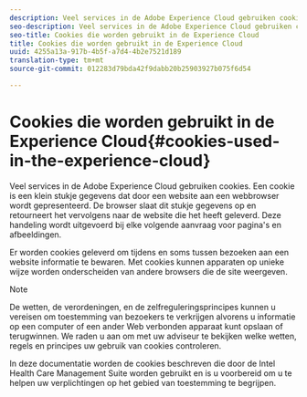 ```yaml
---
description: Veel services in de Adobe Experience Cloud gebruiken cookies. Een cookie is een klein stukje gegevens dat door een website aan een webbrowser wordt gepresenteerd. De browser slaat dit stukje gegevens op en retourneert het vervolgens naar de website die het heeft geleverd. Deze handeling wordt uitgevoerd bij elke volgende aanvraag voor pagina's en afbeeldingen.
seo-description: Veel services in de Adobe Experience Cloud gebruiken cookies. Een cookie is een klein stukje gegevens dat door een website aan een webbrowser wordt gepresenteerd. De browser slaat dit stukje gegevens op en retourneert het vervolgens naar de website die het heeft geleverd. Deze handeling wordt uitgevoerd bij elke volgende aanvraag voor pagina's en afbeeldingen.
seo-title: Cookies die worden gebruikt in de Experience Cloud
title: Cookies die worden gebruikt in de Experience Cloud
uuid: 4255a13a-917b-4b5f-a7d4-4b2e7521d189
translation-type: tm+mt
source-git-commit: 012283d79bda42f9dabb20b25903927b075f6d54

---
```



# Cookies die worden gebruikt in de Experience Cloud{#cookies-used-in-the-experience-cloud}

Veel services in de Adobe Experience Cloud gebruiken cookies. Een cookie is een klein stukje gegevens dat door een website aan een webbrowser wordt gepresenteerd. De browser slaat dit stukje gegevens op en retourneert het vervolgens naar de website die het heeft geleverd. Deze handeling wordt uitgevoerd bij elke volgende aanvraag voor pagina&#39;s en afbeeldingen.

Er worden cookies geleverd om tijdens en soms tussen bezoeken aan een website informatie te bewaren. Met cookies kunnen apparaten op unieke wijze worden onderscheiden van andere browsers die de site weergeven.

>[!NOTE]
>
>De wetten, de verordeningen, en de zelfreguleringsprincipes kunnen u vereisen om toestemming van bezoekers te verkrijgen alvorens u informatie op een computer of een ander Web verbonden apparaat kunt opslaan of terugwinnen. We raden u aan om met uw adviseur te bekijken welke wetten, regels en principes uw gebruik van cookies controleren.

In deze documentatie worden de cookies beschreven die door de Intel Health Care Management Suite worden gebruikt en is u voorbereid om u te helpen uw verplichtingen op het gebied van toestemming te begrijpen.
